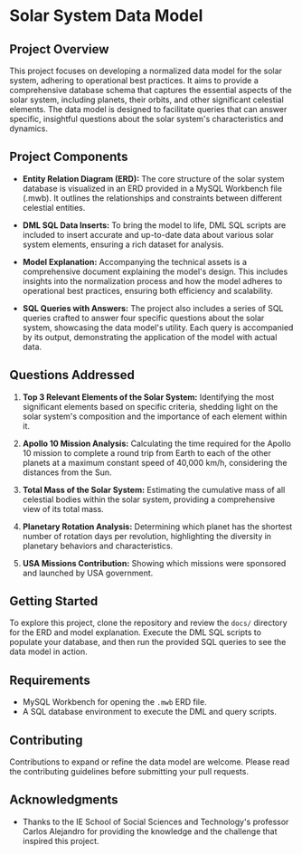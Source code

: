 # Solar System Data Model

## Project Overview

This project focuses on developing a normalized data model for the solar system, adhering to operational best practices. It aims to provide a comprehensive database schema that captures the essential aspects of the solar system, including planets, their orbits, and other significant celestial elements. The data model is designed to facilitate queries that can answer specific, insightful questions about the solar system's characteristics and dynamics.

## Project Components

- **Entity Relation Diagram (ERD):** The core structure of the solar system database is visualized in an ERD provided in a MySQL Workbench file (.mwb). It outlines the relationships and constraints between different celestial entities.
  
- **DML SQL Data Inserts:** To bring the model to life, DML SQL scripts are included to insert accurate and up-to-date data about various solar system elements, ensuring a rich dataset for analysis.

- **Model Explanation:** Accompanying the technical assets is a comprehensive document explaining the model's design. This includes insights into the normalization process and how the model adheres to operational best practices, ensuring both efficiency and scalability.

- **SQL Queries with Answers:** The project also includes a series of SQL queries crafted to answer four specific questions about the solar system, showcasing the data model's utility. Each query is accompanied by its output, demonstrating the application of the model with actual data.

## Questions Addressed

1. **Top 3 Relevant Elements of the Solar System:** Identifying the most significant elements based on specific criteria, shedding light on the solar system's composition and the importance of each element within it.

2. **Apollo 10 Mission Analysis:** Calculating the time required for the Apollo 10 mission to complete a round trip from Earth to each of the other planets at a maximum constant speed of 40,000 km/h, considering the distances from the Sun.

3. **Total Mass of the Solar System:** Estimating the cumulative mass of all celestial bodies within the solar system, providing a comprehensive view of its total mass.

4. **Planetary Rotation Analysis:** Determining which planet has the shortest number of rotation days per revolution, highlighting the diversity in planetary behaviors and characteristics.

5. **USA Missions Contribution:** Showing which missions were sponsored and launched by USA government.

## Getting Started

To explore this project, clone the repository and review the `docs/` directory for the ERD and model explanation. Execute the DML SQL scripts to populate your database, and then run the provided SQL queries to see the data model in action.

## Requirements

- MySQL Workbench for opening the `.mwb` ERD file.
- A SQL database environment to execute the DML and query scripts.

## Contributing

Contributions to expand or refine the data model are welcome. Please read the contributing guidelines before submitting your pull requests.


## Acknowledgments

- Thanks to the IE School of Social Sciences and Technology's professor Carlos Alejandro for providing the knowledge and the challenge that inspired this project.
